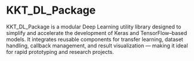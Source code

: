 # KKT_DL_Package
KKT_DL_Package is a modular Deep Learning utility library designed to simplify and accelerate the development of Keras and TensorFlow–based models. It integrates reusable components for transfer learning, dataset handling, callback management, and result visualization — making it ideal for rapid prototyping and research projects.
